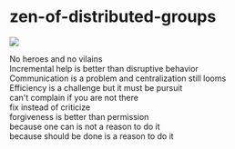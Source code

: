 # zen-of-distributed-groups 

![](https://i.creativecommons.org/p/zero/1.0/88x31.png)

No heroes and no vilains  
Incremental help is better than disruptive behavior  
Communication is a problem and centralization still looms  
Efficiency is a challenge but it must be pursuit  
can't complain if you are not there  
fix instead of criticize  
forgiveness is better than permission  
because one can is not a reason to do it  
because should be done is a reason to do it  

